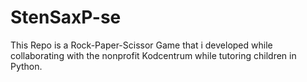 # StenSaxP-se
This Repo is a Rock-Paper-Scissor Game that i developed while collaborating with the nonprofit Kodcentrum while tutoring children in Python. 
